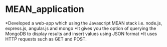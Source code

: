 # MEAN_application

*Developed a web-app which using the Javascript MEAN stack i.e. node.js, express.js, angular.js and mongo
*It gives you the option of querying the MongoDB to display results and insert values using JSON format
*It uses HTTP requests such as GET and POST.
